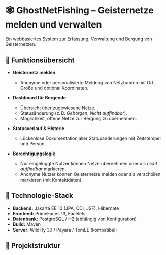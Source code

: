 # 🕸️ GhostNetFishing – Geisternetze melden und verwalten

Ein webbasiertes System zur Erfassung, Verwaltung und Bergung von Geisternetzen.

## 🚀 Funktionsübersicht

- **Geisternetz melden**
    - Anonyme oder personalisierte Meldung von Netzfunden mit Ort, Größe und optional Koordinaten.

- **Dashboard für Bergende**
    - Übersicht über zugewiesene Netze.
    - Statusänderung (z. B. *Geborgen*, *Nicht auffindbar*).
    - Möglichkeit, offene Netze zur Bergung zu übernehmen.

- **Statusverlauf & Historie**
    - Lückenlose Dokumentation aller Statusänderungen mit Zeitstempel und Person.

- **Berechtigungslogik**
    - Nur eingeloggte Nutzer können Netze übernehmen oder als *nicht auffindbar* markieren.
    - Anonyme Nutzer können Geisternetze melden oder als verschollen markieren (mit Kontaktdaten).

## 🧱 Technologie-Stack

- **Backend:** Jakarta EE 10 (JPA, CDI, JSF), Hibernate
- **Frontend:** PrimeFaces 13, Facelets
- **Datenbank:** PostgreSQL / H2 (abhängig von Konfiguration)
- **Build:** Maven
- **Server:** WildFly 30 / Payara / TomEE (kompatibel)

## 📁 Projektstruktur

